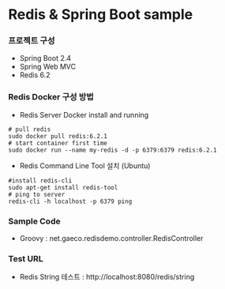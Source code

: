 # Redis & Spring Boot sample

### 프로젝트 구성

* Spring Boot 2.4
* Spring Web MVC
* Redis 6.2

### Redis Docker 구성 방법
* Redis Server Docker install and running 
```
# pull redis
sudo docker pull redis:6.2.1
# start container first time
sudo docker run --name my-redis -d -p 6379:6379 redis:6.2.1
```

* Redis Command Line Tool 설치 (Ubuntu)
```
#install redis-cli
sudo apt-get install redis-tool
# ping to server
redis-cli -h localhost -p 6379 ping
```

### Sample Code
 * Groovy : net.gaeco.redisdemo.controller.RedisController

### Test URL
* Redis String 테스트 : http://localhost:8080/redis/string
